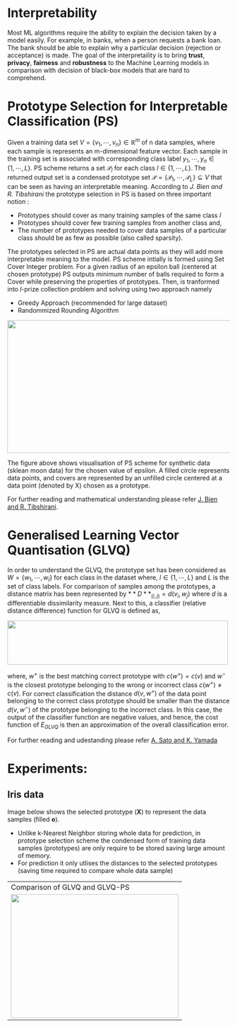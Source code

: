 # Interpretability
Most ML algorithms require the ability to explain the decision taken by a model easily. For example, in banks, when a person requests a bank loan. The bank should be able to explain why a particular decision (rejection or acceptance) is made. The goal of the interpretaility is to bring **trust**, **privacy**, **fairness** and **robustness** to the Machine Learning models in comparison with decision of black-box models that are hard to comprehend.

# Prototype Selection for Interpretable Classification (PS)
Given a training data set $V=\{v_1,\cdots,v_n\} \in \mathbb{R}^m$ of n data samples, where each sample is represents an m-dimensional feature vector. Each sample in the training set is associated with corresponding class label $y_1,\cdots,y_n \in \{1,\cdots, L\}$. PS scheme returns a set $\mathscr{P}_l$ for each class $l \in \{1,\cdots, L\}$. The returned output set is a condensed prototype set $\mathscr{P} =\{\mathscr{P}_1,\cdots,\mathscr{P}_L\} \subseteq V$ that can be seen as having an interpretable meaning. According to _J. Bien and R. Tibshirani_  the prototype selection in PS is based on three important notion :
- Prototypes should cover as many training samples of the same class $l$
- Prototypes should cover few training samples from another class and,
- The number of prototypes needed to cover data samples of a particular class should be as few as possible (also called sparsity).

The prototypes selected in PS are actual data points as they will add more interpretable meaning to the model. PS scheme intially is formed using Set Cover Integer problem. For a given radius of an epsilon ball (centered at chosen prototype) PS outputs minimum number of balls required to form a Cover while preserving the properties of prototypes. Then, is tranformed into _l_-prize collection problem and solving using two approach namely
- Greedy Approach (recommended for large dataset)
- Randommized Rounding Algorithm

<img src ="https://github.com/amitk0693/Prototype_Selection/blob/6f8219150787bc4bfd964dcd30310cb61e997d97/epsilon.png" width="600" height="300">

The figure above shows visualisation of PS scheme for synthetic data (sklean moon data) for the chosen value of epsilon. A filled circle represents data points, and covers are represented by an unfilled circle centered at a data point (denoted by X) chosen as a prototype.

For further reading and mathematical understanding please refer [J. Bien and R. Tibshirani](https://arxiv.org/pdf/1202.5933.pdf).

# Generalised Learning Vector Quantisation (GLVQ)
In order to understand the GLVQ, the prototype set has been considered as  $W = \{w_1,\cdots,w_l\}$ for each class in the dataset where, $l\in \{1,\cdots,L\}$ and $L$ is the set of class labels. For comparison of samples among the prototypes, a distance matrix has been represented by $**D**_{(i,j)} = d(v_i,w_j)$ where $d$ is a differentiable dissimilarity measure. Next to this, a classifier (relative distance difference) function for GLVQ is defined as,

<img src="https://github.com/amitk0693/Prototype_Selection/blob/38ebb6b86a97a01ae6943c9210dd0c1452bed4c2/GLVQ.png" width="500" height="100">

where, $w^+$ is the best matching correct prototype with $c(w^+)=c(v)$ and $w^-$ is the closest prototype belonging to the wrong or incorrect class $c(w^+)\neq c(v)$. For correct classification the distance $d(v, w^+)$ of the data point belonging to the correct class prototype should be smaller than the distance $d(v, w^-)$ of the prototype belonging to the incorrect class. In this case, the output of the classifier function are negative values, and hence, the cost function of $E_{GLVQ}$ is then an approximation of the overall classification error. 

For further reading and udestanding please refer [A. Sato and K. Yamada](https://proceedings.neurips.cc/paper/1995/file/9c3b1830513cc3b8fc4b76635d32e692-Paper.pdf)

# Experiments:
## Iris data

Image below shows the selected prototype (**X**) to represent the data samples (filled **o**).
- Unlike k-Nearest Neighbor storing whole data for prediction, in prototype selection scheme the condensed form of training data samples (prototypes) are only require to be stored saving large amount of memory.
- For prediction it only utlises the distances to the selected prototypes (saving time required to compare whole data sample)

<table><p align="center">
  
  <tr>
    <td>Comparison of GLVQ and GLVQ-PS</td>
  </tr>
  <tr>
    <td><img src="https://github.com/amitk0693/Prototype_Selection/blob/2139abc148490df75f42f6aacfa5a602116b2cf0/Iris.png" width=380 height=280> </td>
  
  </tr>
  </p>
 </table>
